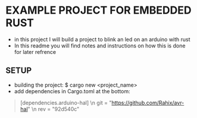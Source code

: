 # EXAMPLE PROJECT FOR EMBEDDED RUST
- in this project I will build a project to blink an led on an arduino with rust
- In this readme you will find notes and instructions on how this is done for later 
    refrence

## SETUP
- building the project: $ cargo new <project_name>
- add dependencies in Cargo.toml at the bottom: 
> [dependencies.arduino-hal] \n
> git = "https://github.com/Rahix/avr-hal" \n
> rev = "92d540c"